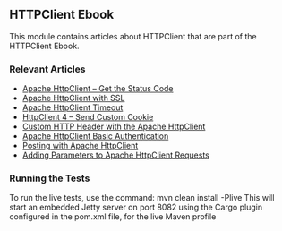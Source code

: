 ## HTTPClient Ebook

This module contains articles about HTTPClient that are part of the HTTPClient Ebook.

### Relevant Articles

- [Apache HttpClient – Get the Status Code](https://www.baeldung.com/httpclient-status-code)
- [Apache HttpClient with SSL](https://www.baeldung.com/httpclient-ssl)
- [Apache HttpClient Timeout](https://www.baeldung.com/httpclient-timeout)
- [HttpClient 4 – Send Custom Cookie](https://www.baeldung.com/httpclient-4-cookies)
- [Custom HTTP Header with the Apache HttpClient](https://www.baeldung.com/httpclient-custom-http-header)
- [Apache HttpClient Basic Authentication](https://www.baeldung.com/httpclient-basic-authentication)
- [Posting with Apache HttpClient](https://www.baeldung.com/httpclient-post-http-request)
- [Adding Parameters to Apache HttpClient Requests](https://www.baeldung.com/apache-httpclient-parameters)


### Running the Tests
To run the live tests, use the command: mvn clean install -Plive
This will start an embedded Jetty server on port 8082 using the Cargo plugin configured in the pom.xml file,
for the live Maven profile

